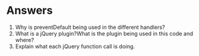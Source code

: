 # Answers
1. Why is preventDefault being used in the different handlers?
2. What is a jQuery plugin?What is the plugin being used in this code and where?
3. Explain what each jQuery function call is doing.